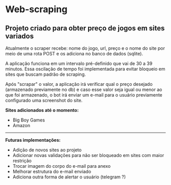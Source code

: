 # Web-scraping

## Projeto criado para obter preço de jogos em sites variados

Atualmente o scraper recebe: nome do jogo, url, preço e o nome do site por meio de uma rota POST e os adiciona no banco de dados (sqlite).

A aplicação funciona em um intervalo pré-definido que vai de 30 a 39 minutos. Essa oscilação de tempo foi implementada para evitar bloqueio em sites que buscam padrão de scraping.

Após "scrapar" o valor, a aplicação irá verificar qual o preço desejado (armazenado previamente no db) e caso esse valor seja igual ou menor ao que foi armazenado, o bot irá enviar um e-mail para o usuário previamente configurado uma screenshot do site.

<strong>Sites adicionados até o momento:</strong>
<ul>
  <li>Big Boy Games</li>
  <li>Amazon</li>
</ul>

<hr>

<strong>Futuras implementações:</strong>
<ul>
  <li>Adição de novos sites ao projeto</li>
  <li>Adicionar novas validações para não ser bloqueado em sites com maior restrição</li>
  <li>Trocar imagem do corpo do e-mail para anexo</li>
  <li>Melhorar estrutura do e-mail enviado</li>
  <li>Adiciona outra forma de alertar o usuário (telegram ?)</li>
</ul>
